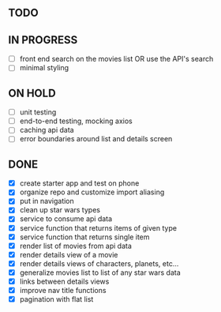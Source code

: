 ## TODO


## IN PROGRESS

- [ ] front end search on the movies list OR use the API's search
- [ ] minimal styling

## ON HOLD

- [ ] unit testing
- [ ] end-to-end testing, mocking axios
- [ ] caching api data
- [ ] error boundaries around list and details screen

## DONE

- [x] create starter app and test on phone
- [x] organize repo and customize import aliasing
- [x] put in navigation
- [x] clean up star wars types
- [x] service to consume api data
- [x] service function that returns items of given type
- [x] service function that returns single item
- [x] render list of movies from api data
- [x] render details view of a movie
- [x] render details views of characters, planets, etc...
- [x] generalize movies list to list of any star wars data
- [x] links between details views
- [x] improve nav title functions
- [x] pagination with flat list
